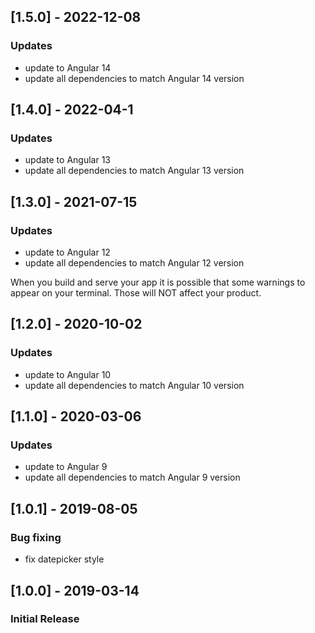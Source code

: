 ## [1.5.0] - 2022-12-08
### Updates
- update to Angular 14
- update all dependencies to match Angular 14 version

## [1.4.0] - 2022-04-1
### Updates
- update to Angular 13
- update all dependencies to match Angular 13 version

## [1.3.0] - 2021-07-15
### Updates
- update to Angular 12
- update all dependencies to match Angular 12 version

When you build and serve your app it is possible that some warnings to appear on your terminal. Those will NOT affect your product.

## [1.2.0] - 2020-10-02
### Updates
- update to Angular 10
- update all dependencies to match Angular 10 version


## [1.1.0] - 2020-03-06
### Updates
- update to Angular 9
- update all dependencies to match Angular 9 version


## [1.0.1] - 2019-08-05
### Bug fixing
- fix datepicker style

## [1.0.0] - 2019-03-14
### Initial Release

